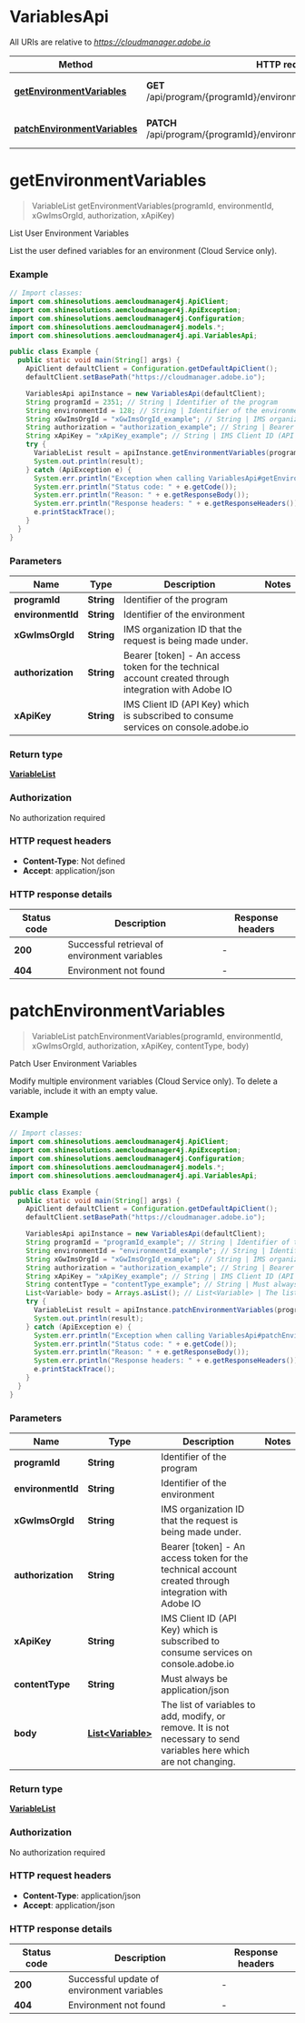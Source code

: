 # VariablesApi

All URIs are relative to *https://cloudmanager.adobe.io*

Method | HTTP request | Description
------------- | ------------- | -------------
[**getEnvironmentVariables**](VariablesApi.md#getEnvironmentVariables) | **GET** /api/program/{programId}/environment/{environmentId}/variables | List User Environment Variables
[**patchEnvironmentVariables**](VariablesApi.md#patchEnvironmentVariables) | **PATCH** /api/program/{programId}/environment/{environmentId}/variables | Patch User Environment Variables


<a name="getEnvironmentVariables"></a>
# **getEnvironmentVariables**
> VariableList getEnvironmentVariables(programId, environmentId, xGwImsOrgId, authorization, xApiKey)

List User Environment Variables

List the user defined variables for an environment (Cloud Service only).

### Example
```java
// Import classes:
import com.shinesolutions.aemcloudmanager4j.ApiClient;
import com.shinesolutions.aemcloudmanager4j.ApiException;
import com.shinesolutions.aemcloudmanager4j.Configuration;
import com.shinesolutions.aemcloudmanager4j.models.*;
import com.shinesolutions.aemcloudmanager4j.api.VariablesApi;

public class Example {
  public static void main(String[] args) {
    ApiClient defaultClient = Configuration.getDefaultApiClient();
    defaultClient.setBasePath("https://cloudmanager.adobe.io");

    VariablesApi apiInstance = new VariablesApi(defaultClient);
    String programId = 2351; // String | Identifier of the program
    String environmentId = 128; // String | Identifier of the environment
    String xGwImsOrgId = "xGwImsOrgId_example"; // String | IMS organization ID that the request is being made under.
    String authorization = "authorization_example"; // String | Bearer [token] - An access token for the technical account created through integration with Adobe IO
    String xApiKey = "xApiKey_example"; // String | IMS Client ID (API Key) which is subscribed to consume services on console.adobe.io
    try {
      VariableList result = apiInstance.getEnvironmentVariables(programId, environmentId, xGwImsOrgId, authorization, xApiKey);
      System.out.println(result);
    } catch (ApiException e) {
      System.err.println("Exception when calling VariablesApi#getEnvironmentVariables");
      System.err.println("Status code: " + e.getCode());
      System.err.println("Reason: " + e.getResponseBody());
      System.err.println("Response headers: " + e.getResponseHeaders());
      e.printStackTrace();
    }
  }
}
```

### Parameters

Name | Type | Description  | Notes
------------- | ------------- | ------------- | -------------
 **programId** | **String**| Identifier of the program |
 **environmentId** | **String**| Identifier of the environment |
 **xGwImsOrgId** | **String**| IMS organization ID that the request is being made under. |
 **authorization** | **String**| Bearer [token] - An access token for the technical account created through integration with Adobe IO |
 **xApiKey** | **String**| IMS Client ID (API Key) which is subscribed to consume services on console.adobe.io |

### Return type

[**VariableList**](VariableList.md)

### Authorization

No authorization required

### HTTP request headers

 - **Content-Type**: Not defined
 - **Accept**: application/json

### HTTP response details
| Status code | Description | Response headers |
|-------------|-------------|------------------|
**200** | Successful retrieval of environment variables |  -  |
**404** | Environment not found |  -  |

<a name="patchEnvironmentVariables"></a>
# **patchEnvironmentVariables**
> VariableList patchEnvironmentVariables(programId, environmentId, xGwImsOrgId, authorization, xApiKey, contentType, body)

Patch User Environment Variables

Modify multiple environment variables (Cloud Service only). To delete a variable, include it with an empty value.

### Example
```java
// Import classes:
import com.shinesolutions.aemcloudmanager4j.ApiClient;
import com.shinesolutions.aemcloudmanager4j.ApiException;
import com.shinesolutions.aemcloudmanager4j.Configuration;
import com.shinesolutions.aemcloudmanager4j.models.*;
import com.shinesolutions.aemcloudmanager4j.api.VariablesApi;

public class Example {
  public static void main(String[] args) {
    ApiClient defaultClient = Configuration.getDefaultApiClient();
    defaultClient.setBasePath("https://cloudmanager.adobe.io");

    VariablesApi apiInstance = new VariablesApi(defaultClient);
    String programId = "programId_example"; // String | Identifier of the program
    String environmentId = "environmentId_example"; // String | Identifier of the environment
    String xGwImsOrgId = "xGwImsOrgId_example"; // String | IMS organization ID that the request is being made under.
    String authorization = "authorization_example"; // String | Bearer [token] - An access token for the technical account created through integration with Adobe IO
    String xApiKey = "xApiKey_example"; // String | IMS Client ID (API Key) which is subscribed to consume services on console.adobe.io
    String contentType = "contentType_example"; // String | Must always be application/json
    List<Variable> body = Arrays.asList(); // List<Variable> | The list of variables to add, modify, or remove. It is not necessary to send variables here which are not changing.
    try {
      VariableList result = apiInstance.patchEnvironmentVariables(programId, environmentId, xGwImsOrgId, authorization, xApiKey, contentType, body);
      System.out.println(result);
    } catch (ApiException e) {
      System.err.println("Exception when calling VariablesApi#patchEnvironmentVariables");
      System.err.println("Status code: " + e.getCode());
      System.err.println("Reason: " + e.getResponseBody());
      System.err.println("Response headers: " + e.getResponseHeaders());
      e.printStackTrace();
    }
  }
}
```

### Parameters

Name | Type | Description  | Notes
------------- | ------------- | ------------- | -------------
 **programId** | **String**| Identifier of the program |
 **environmentId** | **String**| Identifier of the environment |
 **xGwImsOrgId** | **String**| IMS organization ID that the request is being made under. |
 **authorization** | **String**| Bearer [token] - An access token for the technical account created through integration with Adobe IO |
 **xApiKey** | **String**| IMS Client ID (API Key) which is subscribed to consume services on console.adobe.io |
 **contentType** | **String**| Must always be application/json |
 **body** | [**List&lt;Variable&gt;**](Variable.md)| The list of variables to add, modify, or remove. It is not necessary to send variables here which are not changing. |

### Return type

[**VariableList**](VariableList.md)

### Authorization

No authorization required

### HTTP request headers

 - **Content-Type**: application/json
 - **Accept**: application/json

### HTTP response details
| Status code | Description | Response headers |
|-------------|-------------|------------------|
**200** | Successful update of environment variables |  -  |
**404** | Environment not found |  -  |


